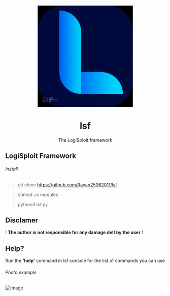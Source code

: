 <p align="center">
  <img src="officialLlogox2.jpg" width="300">
  <h1 align="center">lsf</h1>
  <p align="center">The LogiSploit framework</p>
</p>




## LogiSploit Framework


###### Install
> git clone https://github.com/Rayan25062011/lsf

> chmod +x modules

> python3 lsf.py



## Disclamer
! **The author is not responsible for any damage delt by the user** !


## Help?
Run the **'help'** command in lsf console for the list of commands you can use


###### Photo example


![image](https://user-images.githubusercontent.com/101386337/230545517-2ba8c716-61af-4f8d-8ab7-f75a45989d38.jpeg)

